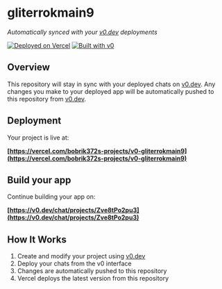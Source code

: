 # gliterrokmain9

*Automatically synced with your [v0.dev](https://v0.dev) deployments*

[![Deployed on Vercel](https://img.shields.io/badge/Deployed%20on-Vercel-black?style=for-the-badge&logo=vercel)](https://vercel.com/bobrik372s-projects/v0-gliterrokmain9)
[![Built with v0](https://img.shields.io/badge/Built%20with-v0.dev-black?style=for-the-badge)](https://v0.dev/chat/projects/Zve8tPo2pu3)

## Overview

This repository will stay in sync with your deployed chats on [v0.dev](https://v0.dev).
Any changes you make to your deployed app will be automatically pushed to this repository from [v0.dev](https://v0.dev).

## Deployment

Your project is live at:

**[https://vercel.com/bobrik372s-projects/v0-gliterrokmain9](https://vercel.com/bobrik372s-projects/v0-gliterrokmain9)**

## Build your app

Continue building your app on:

**[https://v0.dev/chat/projects/Zve8tPo2pu3](https://v0.dev/chat/projects/Zve8tPo2pu3)**

## How It Works

1. Create and modify your project using [v0.dev](https://v0.dev)
2. Deploy your chats from the v0 interface
3. Changes are automatically pushed to this repository
4. Vercel deploys the latest version from this repository